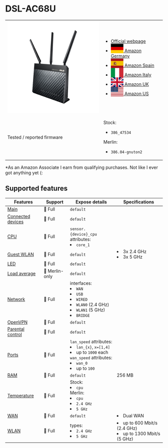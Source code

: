 # DSL-AC68U

<table>
<tr><td><img src="/devices/DSL-AC68U.png" width="300"></td><td>

- [Official webpage](https://www.asus.com/networking-iot-servers/modem-routers/all-series/dslac68u/)
- [<img src="/flags/de.svg" height="30" style="vertical-align:bottom;" alt="Germany"> Amazon Germany](https://amzn.to/3O7SGAc)
- [<img src="/flags/es.svg" height="30" style="vertical-align:bottom;" alt="Spain"> Amazon Spain](https://amzn.to/3tnBAV9)
- [<img src="/flags/it.svg" height="30" style="vertical-align:bottom;" alt="Italy"> Amazon Italy](https://amzn.to/3A9hke2)
- [<img src="/flags/gb.svg" height="30" style="vertical-align:bottom;" alt="UK"> Amazon UK](https://amzn.to/3GcsaUe)
- [<img src="/flags/us.svg" height="30" style="vertical-align:bottom;" alt="USA"> Amazon US](https://amzn.to/3Etgpro)
</td></tr>
<tr><td>Tested / reported firmware</td><td>

Stock:
- `386_47534`

Merlin:
- `386.04-gnuton2`
</td></tr>
</table>

*As an Amazon Associate I earn from qualifying purchases. Not like I ever got anything yet (:

## Supported features

|Features|Support|Expose details|Specifications|
|--------|-------|--------------|--------------|
|[Main](/features/0_main.md)|:green_heart: Full|`default`|
|[Connected devices](/features/connected-devices.md)|:green_heart: Full|`default`|
|[CPU](/features/cpu.md)|:green_heart: Full|`sensor.{device}_cpu` attributes:<li>`core_1`</li>||
|[Guest WLAN](/features/guest-wlan.md)|:green_heart: Full|`default`|<li>3x 2.4 GHz</li><li>3x 5 GHz</li>|
|[LED](/features/led.md)|:green_heart: Full|`default`|
|[Load average](/features/load-average.md)|:yellow_heart: Merlin-only|`default`|
|[Network](/features/network.md)|:green_heart: Full|interfaces:<li>`WAN`</li><li>`USB`</li><li>`WIRED`</li><li>`WLAN0` (2.4 GHz)</li><li>`WLAN1` (5 GHz)</li><li>`BRIDGE`</li>|
|[OpenVPN](/features/openvpn.md)|:green_heart: Full|`default`|
|[Parental control](/features/parental-control.md)|:green_heart: Full|`default`|
|[Ports](/features/ports.md)|:green_heart: Full|`lan_speed` attributes:<li>`lan_{x}`, `x=[1,4]`</li><li>up to `1000` each</li>`wan_speed` attributes:<li>`wan_0`</li><li>up to `100`</li>||
|[RAM](/features/ram.md)|:green_heart: Full|`default`|256 MB|
|[Temperature](/features/temperature.md)|:green_heart: Full|Stock:<li>`cpu`</li>Merlin:<li>`cpu`</li><li>`2.4 GHz`</li><li>`5 GHz`</li>|
|[WAN](/features/wan.md)|:green_heart: Full|`default`|<li>Dual WAN</li>|
|[WLAN](/features/wlan.md)|:green_heart: Full|types:<li>`2.4 GHz`</li><li>`5 GHz`</li>|<li>up to 600 Mbit/s (2.4 GHz)</li><li>up to 1300 Mbit/s (5 GHz)</li>|
